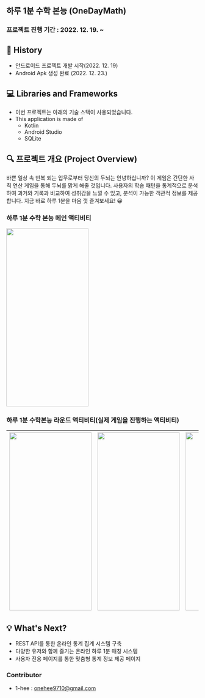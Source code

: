 ## 하루 1분 수학 본능 (OneDayMath)


### 프로젝트 진행 기간 : 2022. 12. 19. ~

## 📜 History
- 안드로이드 프로젝트 개발 시작(2022. 12. 19)
-  Android Apk 생성 완료 (2022. 12. 23.)

## 💻 Libraries and Frameworks
- 이번 프로젝트는 아래의 기술 스택이 사용되었습니다.
- This application is made of
	- Kotlin
	- Android Studio
	- SQLite


## 🔍 프로젝트 개요 (Project Overview)
바쁜 일상 속 반복 되는 업무로부터 당신의 두뇌는 안녕하십니까? 
이 게임은 간단한 사칙 연산 게임을 통해 두뇌를 맑게 해줄 것입니다.
사용자의 학습 패턴을 통계적으로 분석하여 과거와 기록과 비교하여 
성취감을 느낄 수 있고, 분석이 가능한 객관적 정보를 제공합니다. 
지금 바로 하루 1분을 마음 껏 즐겨보세요! 😀


### 하루 1분 수학 본능 메인 액티비티
<img src="https://user-images.githubusercontent.com/79094527/210569552-8020064d-473a-4715-83a4-f441dc8c1992.jpg" width="215" height="466"/>

### 하루 1분 수학본능 라운드 액티비티(실제 게임을 진행하는 액티비티)
|<img src="https://user-images.githubusercontent.com/79094527/210572138-999f8fd5-0884-4d44-9829-8817d693ff73.jpg" width="215" height="466"/>|<img src="https://user-images.githubusercontent.com/79094527/210572337-60a9e5cb-a68f-496e-ae4b-2f585b616962.jpg" width="215" height="466"/>|<img src="https://user-images.githubusercontent.com/79094527/210572343-5d4cd1fc-717b-48f6-acb1-dd6d2658928f.jpg" width="215" height="466"/>|<img src="https://user-images.githubusercontent.com/79094527/210572359-81ca9cb1-693d-4d05-9219-7a722385364a.jpg" width="215" height="466"/>|<img src="https://user-images.githubusercontent.com/79094527/210572368-22d39a0e-fdf3-46f6-a7ef-af279b0bf0f7.jpg" width="215" height="466"/>|
|---|---|---|---|---|


## 💡 What's Next?
- REST API를 통한 온라인 통계 집계 시스템 구축
- 다양한 유저와 함께 즐기는 온라인 하루 1분 매칭 시스템
- 사용자 전용 페이지를 통한 맞춤형 통계 정보 제공 페이지


### Contributor
- 1-hee : onehee9710@gmail.com


